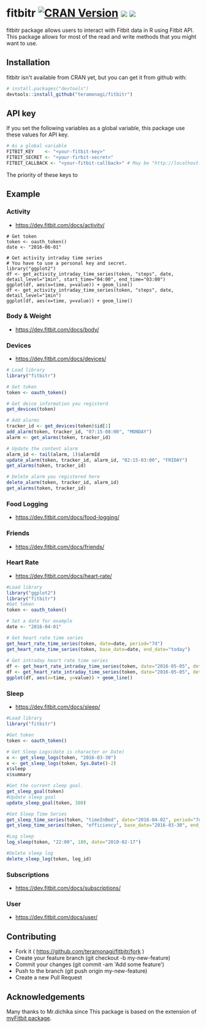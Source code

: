 # fitbitr [![CRAN Version](http://www.r-pkg.org/badges/version/fitbitr)](http://cran.rstudio.com/web/packages/fitbitr) ![](http://cranlogs.r-pkg.org/badges/grand-total/fitbitr) ![](https://travis-ci.org/teramonagi/fitbitr.svg?branch=master)

fitbitr package allows users to interact with Fitbit data in R using Fitbit API.
This package allows for most of the read and write methods that you might want to use. 

## Installation
fitbitr isn't available from CRAN yet, but you can get it from github with:
```R
# install.packages("devtools")
devtools::install_github("teramonagi/fitbitr")
```

## API key
If you set the following variables as a global variable, this package use these values for API key.
```R
# As a global variable
FITBIT_KEY    <- "<your-fitbit-key>"
FITBIT_SECRET <- "<your-firbit-secret>"
FITBIT_CALLBACK <- "<your-fitbit-callback>" # May be "http://localhost:1410"
```

The priority of these keys to 
## Example

### Activity
- https://dev.fitbit.com/docs/activity/

```
# Get token
token <- oauth_token()
date <- "2016-06-01"

# Get activity intraday time series
# You have to use a personal key and secret.
library("ggplot2")
df <- get_activity_intraday_time_series(token, "steps", date, detail_level="1min", start_time="04:00", end_time="03:00")
ggplot(df, aes(x=time, y=value)) + geom_line()
df <- get_activity_intraday_time_series(token, "steps", date, detail_level="1min")
ggplot(df, aes(x=time, y=value)) + geom_line()
```
### Body & Weight
- https://dev.fitbit.com/docs/body/

### Devices 
- https://dev.fitbit.com/docs/devices/

```R
# Load library
library("fitbitr")

# Get token
token <- oauth_token()

# Get deice information you registerd
get_devices(token)

# Add alarms
tracker_id <- get_devices(token)$id[1]
add_alarm(token, tracker_id, "07:15-08:00", "MONDAY")
alarm <- get_alarms(token, tracker_id)

# Update the content alarm
alarm_id <- tail(alarm, 1)$alarmId
update_alarm(token, tracker_id, alarm_id, "02:15-03:00", "FRIDAY")
get_alarms(token, tracker_id)

# Delete alarm you registered here
delete_alarm(token, tracker_id, alarm_id)
get_alarms(token, tracker_id)
```

### Food Logging
- https://dev.fitbit.com/docs/food-logging/

### Friends
- https://dev.fitbit.com/docs/friends/

### Heart Rate
- https://dev.fitbit.com/docs/heart-rate/
```R
#Load library
library("ggplot2")
library("fitbitr")
#Get token
token <- oauth_token()

# Set a date for example
date <- "2016-04-01"

# Get heart rate time series
get_heart_rate_time_series(token, date=date, period="7d")
get_heart_rate_time_series(token, base_date=date, end_date="today")
  
# Get intraday heart rate time series
df <- get_heart_rate_intraday_time_series(token, date="2016-05-05", detail_level="1min")
df <- get_heart_rate_intraday_time_series(token, date="2016-05-05", detail_level="1sec")
ggplot(df, aes(x=time, y=value)) + geom_line()
```

### Sleep
- https://dev.fitbit.com/docs/sleep/

```R
#Load library
library("fitbitr")

#Get token
token <- oauth_token()

# Get Sleep Logs(date is character or Date)
x <- get_sleep_logs(token, "2016-03-30")
x <- get_sleep_logs(token, Sys.Date()-2)
x$sleep
x$summary

#Get the current sleep goal.
get_sleep_goal(token)
#Update sleep goal
update_sleep_goal(token, 380)

#Get Sleep Time Series
get_sleep_time_series(token, "timeInBed", date="2016-04-02", period="7d")
get_sleep_time_series(token, "efficiency", base_date="2016-03-30", end_date="today")

#Log sleep
log_sleep(token, "22:00", 180, date="2010-02-17")

#Delete sleep log
delete_sleep_log(token, log_id)
```

### Subscriptions
- https://dev.fitbit.com/docs/subscriptions/

### User
- https://dev.fitbit.com/docs/user/

## Contributing
- Fork it ( https://github.com/teramonagi/fitbitr/fork )
- Create your feature branch (git checkout -b my-new-feature)
- Commit your changes (git commit -am 'Add some feature')
- Push to the branch (git push origin my-new-feature)
- Create a new Pull Request

## Acknowledgements

Many thanks to Mr.dichika since This package is based on the extension of [myFitbit package](https://github.com/dichika/myFitbit).
